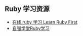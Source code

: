 ## Ruby 学习资源
* [在线 ruby 学习 Learn Ruby First](https://www.learnruby.today/)
* [自强学堂Ruby学习](http://code.ziqiangxuetang.com/ruby/)
